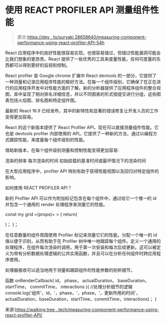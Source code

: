 # 使用 REACT PROFILER API 测量组件性能

> 原文:[https://dev . to/suryaki 28658640/measuring-component-performance-using-react-profiler-API-54h](https://dev.to/suryaki28658640/measuring-component-performance-using-react-profiler-api-54h)

React 应用程序中的良好性能很容易实现，也很容易错过，但错过性能漏洞可能会比我们想象的更昂贵。React 提供了一些优秀的工具来度量性能，任何可度量的东西都可以得到更好的监视和控制。

React profiler 是 Google chrome 扩展中 React devtools 的一部分，它提供了一种测量和记录应用程序性能的极好方法。在每一个组件级别，它确保了在正在进行的应用程序开发中对性能方面的了解。新的分析器提供了应用程序组件的整合视图，其中呈现了相对排名详细信息，并以不同图表的形式按提交进行分组，这些图表包括火焰图、排名图和特定组件图。

最新的 React 16.9 已经发布，其中的新特性和显著的错误修复让开发人员的工作变得更加容易。

React 的这个新版本提供了 React Profiler API，现在可以直接测量组件性能。它也是 devtools profiler 内部使用的 API。它提供了一种新的方法，通过以编程方式跟踪性能，来度量每个组件级别的性能。

借助新版本，在每个组件级别测量和控制性能变得更加容易:

渲染的频率
每次渲染的时间
初始挂载的基准时间或最坏情况下的渲染时间

在大型应用程序中，profiler API 特别有助于获得性能视图以及回归对特定组件的影响。

如何使用 REACT PROFILER API？

新的 Profiler API 可以作为附加标记包含在每个组件中，通过给它一个惟一的 id 并包含一个通用的 render 处理程序来测量它的性能。

const my grid =(props)= > {
return(

)；
}；

在任意数量的组件周围使用 Profiler 标记来测量它们的性能，分配一个唯一的 id 值以便于识别，从而有助于在 Profiler 树中唯一地跟踪每个组件。定义一个通用的处理程序，在组件每次渲染时调用，用于第一次安装和每次后续更新。这可以被定义为带有分析数据处理逻辑的公共实用函数，并且可以在分析任何组件时跨应用程序使用。

处理器接收可以适当地用于测量和跟踪组件的性能参数的剖析细节。

函数 onRenderCallback(
id，
phase，
actualDuration，
baseDuration，
startTime，
commitTime，
interactions
){
//处理分析细节的逻辑
console.log('组件'，id，'，phase，'，phase，'，更新所用的时间'，actualDuration，baseDuration，startTime，commitTime，interactions)；
}

来源:[https://walking tree . tech/measuring-component-performance-using-react-profiler-API/](https://walkingtree.tech/measuring-component-performance-using-react-profiler-api/)
